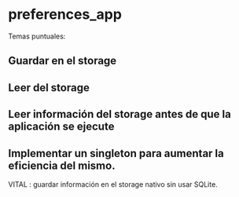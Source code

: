 # preferences_app

Temas puntuales:


## Guardar en el storage

## Leer del storage

## Leer información del storage antes de que la aplicación se ejecute

## Implementar un singleton para aumentar la eficiencia del mismo.

VITAL : guardar información en el storage nativo sin usar SQLite.
